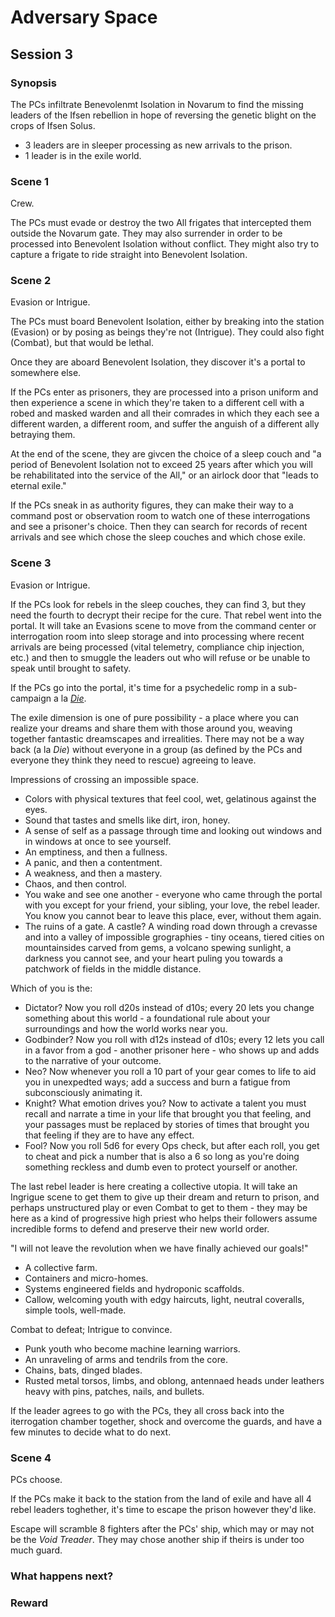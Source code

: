 # Adversary Space

## Session 3

### Synopsis

The PCs infiltrate Benevolenmt Isolation in Novarum to find the missing leaders of the Ifsen rebellion in hope of reversing the genetic blight on the crops of Ifsen Solus.

- 3 leaders are in sleeper processing as new arrivals to the prison.
- 1 leader is in the exile world.

### Scene 1

Crew.

The PCs must evade or destroy the two All frigates that intercepted them outside the Novarum gate. They may also surrender in order to be processed into Benevolent Isolation without conflict. They might also try to capture a frigate to ride straight into Benevolent Isolation.

### Scene 2

Evasion or Intrigue.

The PCs must board Benevolent Isolation, either by breaking into the station (Evasion) or by posing as beings they're not (Intrigue). They could also fight (Combat), but that would be lethal.

Once they are aboard Benevolent Isolation, they discover it's a portal to somewhere else.

If the PCs enter as prisoners, they are processed into a prison uniform and then experience a scene in which they're taken to a different cell with a robed and masked warden and all their comrades in which they each see a different warden, a different room, and suffer the anguish of a different ally betraying them.

At the end of the scene, they are givcen the choice of a sleep couch and "a period of Benevolent Isolation not to exceed 25 years after which you will be rehabilitated into the service of the All," or an airlock door that "leads to eternal exile."

If the PCs sneak in as authority figures, they can make their way to a command post or observation room to watch one of these interrogations and see a prisoner's choice. Then they can search for records of recent arrivals and see which chose the sleep couches and which chose exile.

### Scene 3

Evasion or Intrigue.

If the PCs look for rebels in the sleep couches, they can find 3, but they need the fourth to decrypt their recipe for the cure. That rebel went into the portal. It will take an Evasions scene to move from the command center or interrogation room into sleep storage and into processing where recent arrivals are being processed (vital telemetry, compliance chip injection, etc.) and then to smuggle the leaders out who will refuse or be unable to speak until brought to safety.

If the PCs go into the portal, it's time for a psychedelic romp in a sub-campaign a la [*Die*](https://www.polygon.com/2018/12/10/18131140/die-kieron-gillen-rpg-image-comics).

The exile dimension is one of pure possibility - a place where you can realize your dreams and share them with those around you, weaving together fantastic dreamscapes and irrealities. There may not be a way back (a la *Die*) without everyone in a group (as defined by the PCs and everyone they think they need to rescue) agreeing to leave.

Impressions of crossing an impossible space.

- Colors with physical textures that feel cool, wet, gelatinous against the eyes.
- Sound that tastes and smells like dirt, iron, honey.
- A sense of self as a passage through time and looking out windows and in windows at once to see yourself.
- An emptiness, and then a fullness.
- A panic, and then a contentment.
- A weakness, and then a mastery.
- Chaos, and then control.
- You wake and see one another - everyone who came through the portal with you except for your friend, your sibling, your love, the rebel leader. You know you cannot bear to leave this place, ever, without them again.
- The ruins of a gate. A castle? A winding road down through a crevasse and into a valley of impossible grographies - tiny oceans, tiered cities on mountainsides carved from gems, a volcano spewing sunlight, a darkness you cannot see, and your heart puling you towards a patchwork of fields in the middle distance.

Which of you is the:

- Dictator? Now you roll d20s instead of d10s; every 20 lets you change something about this world - a foundational rule about your surroundings and how the world works near you.
- Godbinder? Now you roll with d12s instead of d10s; every 12 lets you call in a favor from a god - another prisoner here - who shows up and adds to the narrative of your outcome.
- Neo? Now whenever you roll a 10 part of your gear comes to life to aid you in unexpedted ways; add a success and burn a fatigue from subconsciously animating it.
- Knight? What emotion drives you? Now to activate a talent you must recall and narrate a time in your life that brought you that feeling, and your passages must be replaced by stories of times that brought you that feeling if they are to have any effect.
- Fool? Now you roll 5d6 for every Ops check, but after each roll, you get to cheat and pick a number that is also a 6 so long as you're doing something reckless and dumb even to protect yourself or another.

The last rebel leader is here creating a collective utopia. It will take an Ingrigue scene to get them to give up their dream and return to prison, and perhaps unstructured play or even Combat to get to them - they may be here as a kind of progressive high priest who helps their followers assume incredible forms to defend and preserve their new world order.

"I will not leave the revolution when we have finally achieved our goals!"

- A collective farm.
- Containers and micro-homes.
- Systems engineered fields and hydroponic scaffolds.
- Callow, welcoming youth with edgy haircuts, light, neutral coveralls, simple tools, well-made.

Combat to defeat; Intrigue to convince.

- Punk youth who become machine learning warriors.
- An unraveling of arms and tendrils from the core.
- Chains, bats, dinged blades.
- Rusted metal torsos, limbs, and oblong, antennaed heads under leathers heavy with pins, patches, nails, and bullets.

If the leader agrees to go with the PCs, they all cross back into the iterrogation chamber together, shock and overcome the guards, and have a few minutes to decide what to do next.

### Scene 4

PCs choose.

If the PCs make it back to the station from the land of exile and have all 4 rebel leaders toghether, it's time to escape the prison however they'd like.

Escape will scramble 8 fighters after the PCs' ship, which may or may not be the *Void Treader*. They may chose another ship if theirs is under too much guard.

### What happens next?

### Reward


